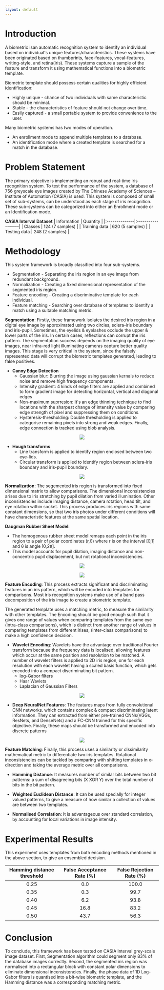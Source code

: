 ```yaml
---
layout: default
---
```


<!-- 
Text can be **bold**, _italic_, or ~~strikethrough~~.

[Link to another page](./another-page.html).

There should be whitespace between paragraphs.

There should be whitespace between paragraphs. We recommend including a README, or a file with information about your project.

# Header 1

This is a normal paragraph following a header. GitHub is a code hosting platform for version control and collaboration. It lets you and others work together on projects from anywhere.

## Header 2

> This is a blockquote following a header.
>
> When something is important enough, you do it even if the odds are not in your favor.

### Header 3

```js
// Javascript code with syntax highlighting.
var fun = function lang(l) {
  dateformat.i18n = require('./lang/' + l)
  return true;
}
```

```ruby
# Ruby code with syntax highlighting
GitHubPages::Dependencies.gems.each do |gem, version|
  s.add_dependency(gem, "= #{version}")
end
```

#### Header 4

*   This is an unordered list following a header.
*   This is an unordered list following a header.
*   This is an unordered list following a header.

##### Header 5

1.  This is an ordered list following a header.
2.  This is an ordered list following a header.
3.  This is an ordered list following a header.

###### Header 6

| head1        | head two          | three |
|:-------------|:------------------|:------|
| ok           | good swedish fish | nice  |
| out of stock | good and plenty   | nice  |
| ok           | good `oreos`      | hmm   |
| ok           | good `zoute` drop | yumm  |

### There's a horizontal rule below this.

* * *

### Here is an unordered list:

*   Item foo
*   Item bar
*   Item baz
*   Item zip

### And an ordered list:

1.  Item one
1.  Item two
1.  Item three
1.  Item four

### And a nested list:

- level 1 item
  - level 2 item
  - level 2 item
    - level 3 item
    - level 3 item
- level 1 item
  - level 2 item
  - level 2 item
  - level 2 item
- level 1 item
  - level 2 item
  - level 2 item
- level 1 item

### Small image

![Octocat](https://github.githubassets.com/images/icons/emoji/octocat.png)

### Large image

![Branching](https://guides.github.com/activities/hello-world/branching.png)


### Definition lists can be used with HTML syntax.

<dl>
<dt>Name</dt>
<dd>Godzilla</dd>
<dt>Born</dt>
<dd>1952</dd>
<dt>Birthplace</dt>
<dd>Japan</dd>
<dt>Color</dt>
<dd>Green</dd>
</dl>

```
Long, single-line code blocks should not wrap. They should horizontally scroll if they are too long. This line should be long enough to demonstrate this.
```

```
The final element.
```
 -->
 
 
# Introduction

A biometric isan automatic recognition system to identify an individual based on individual's unique features/characteristics. These systems have been originated based on thumbprints, face-features, vocal-features, writing-style, and retina(iris). These systems capture a sample of the feature and transform it using mathematical functions into a biometric template. 

Biometric template should possess certain qualities for highly efficient identification:
- Highly unique - chance of two individuals with same characteristic should be minimal.
- Stable - the characteristics of feature should not change over time.
- Easily captured - a small portable system to provide convenience to the user.

Many biometric systems has two modes of operation. 
- An enrollment mode to append multiple templates to a database.
- An identification mode where a created template is searched for a match in the database.

# Problem Statement

The primary objective is implementing an robust and real-time iris recognition system. To test the performance of the system, a database of 756 greyscale eye images created by The Chinese Academy of Sciences – Institute of Automation (CASIA) is used. This system is composed of small set of sub-systems, can be understood as each stage of iris recognition. These sub-systems can be categorized into either an Enrollment mode or an Identification mode.

**CASIA Interval Dataset**
| Information   | Quantity          |
|:--------------|:------------------|
| Classes       | 124 (7 samples)   |
| Training data | 620 (5 samples)   |
| Testing data  | 248 (2 samples)   |

# Methodology 

This system framework is broadly classified into four sub-systems.
  - Segmentation - Separating the iris region in an eye image from redundant background. 
  - Normalization - Creating a fixed dimensional representation of the segmented iris region. 
  - Feature encoding - Creating a discriminative template for each individual.
  - Feature matching - Searching over database of templates to identify a match using a suitable matching metric. 

**Segmentation**:
  Firstly, these framework isolates the desired iris region in a digital eye image by approximated using two circles, sclera-iris boundary and iris-pupil. Sometimes, the eyelids & eyelashes occlude the upper & lower parts of the iris. In certain cases, reflections can corrupt the iris pattern. The segmentation success depends on the imaging quality of eye images, near infra-red light illuminating cameras capture better quality images. This stage is very critical in the system, since the falsely represented data will corrupt the biometric templates generated, leading to false positives.

  - **Canny Edge Detection**
    - Gaussian blur: Blurring the image using gaussian kernals to reduce noise and remove high frequency components.
    - Intensity gradient: 4 kinds of edge filters are applied and combined to form gradient image for detecting horizontal, vertical and diagonal edges
    - Non-maximum suprresion: It's an edge thinning technique to find locations with the sharpest change of intensity value by comparing edge strength of pixel and suppressing them on conditions.
    - Hysteresis-thresholding: Double thresholding is applied to categorise remaining pixels into strong and weak edges. Finally, edge connection is tracked using blob analysis.

  <p align="center"> <img src="images/ced.png" /> </p>

  - **Hough transforms**
    - Line transform is applied to identify region enclosed between two eye-lids.
    - Circular transform is applied to identify region between sclera-iris boundary and iris-pupil boundary.

  <p align="center"> <img src="images/htd.png" /> </p>

**Normalization**: 
  The segemented iris region is transformed into fixed dimensional matrix to allow comparisons. The dimensional inconsistencies arises due to iris stretching by pupil dilation from varied illumination. Other inconsistencies include imaging distance, camera rotation, head tilt, and eye rotation within socket. This process produces iris regions with same constant dimensions, so that two iris photos under different conditions will have characteristic features at the same spatial location.

  **Daugman Rubber Sheet Model**: 
  - The homogenous rubber sheet model remaps each point in the iris region to a pair of polar coordinates (r,θ) where r is on the interval [0,1] and θ is angle [0,2π].
  - This model accounts for pupil dilation, imaging distance and non-concentric pupil displacement, but not rotational inconsistencies.

  <p align="center"> <img src="images/drsm_idea.png" /> </p>

  <p align="center"> <img src="images/drsm_example.png" /> </p>

**Feature Encoding**: 
  This process extracts significant and discriminating features in an iris pattern, which will be encoded into templates for comparisons. Most iris recognition systems make use of a band pass decomposition of the iris image to create a biometric template.

  The generated template uses a matching metric, to measure the similarity with other templates. The Encoding should be good enough such that it gives one range of values when comparing templates from the same eye (intra-class comparisons), which is distinct from another range of values in comparing templates from different irises, (inter-class comparisons) to make a high confidence decision.

  - **Wavelet Encoding**: Wavelets have the advantage over traditional Fourier transform because the frequency data is localised, allowing features which occur at the same position and resolution to be matched. A number of wavelet filters is applied to 2D iris region, one for each resolution with each wavelet having a scaled basis function, which gets encoded into a compact discriminating bit pattern.
    - log-Gabor filters
    - Haar Wavlets
    - Laplacian of Gaussian Filters

  <p align="center"> <img src="images/wft.png" /> </p>

  - **Deep NeuralNet Features**: The features maps from fully convolutional CNN networks. which contains complex & compact discriminating latent information. They can extracted from either pre-trained CNNs(VGGs, ResNets, and DenseNets) and a FC-CNN trained for this specific objective. Finally, these maps should be transformed and encoded into discrete patterns 

  <p align="center"> <img src="images/dft.png" /> </p>

**Feature Matching**:
  Finally, this process uses a similarity or dissimilarity mathematical metric to differentiate two iris templates. Rotational inconsistencies can be tackled by comparing with shifting templates in x-direction and taking the average metric over all comparisons. 

  - **Hamming Distance**: It measures number of similar bits between two bit patterns: a sum of disagreeing bits (X XOR Y) over the total number of bits in the bit pattern.

  - **Weighted Euclidean Distance**: It can be used specially for integer valued patterns, to give a measure of how similar a collection of values are between two templates.

  - **Normalised Correlation**: It is advantageous over standard correlation, by accounting for local variations in image intensity.

# Experimental Results

  This experiment uses templates from both encoding methods mentioned in the above section, to give an ensembled decision. 

  Hamming distance threshold | False Acceptance Rate (%) | False Rejection Rate (%) 
  :-------------------------:|:-------------------------:|:-------------------------:
  0.25                       | 0.0                       | 100.0
  0.35                       | 0.3                       | 99.7
  0.40                       | 6.2                       | 93.8
  0.45                       | 16.8                      | 83.2
  0.50                       | 43.7                      | 56.3

 
# Conclusion 

To conclude, this framework has been tested on CASIA Interval grey-scale image dataset. First, Segmentation algorithm could segment only 83% of the database images correctly. Second, the segmented iris region was normalised into a rectangular block with constant polar dimensions to eliminate dimensional inconsistencies. Finally, the phase data of 1D Log-Gabor filters is quantised into a bit-wise biometric template, and the Hamming distance was a corresponding matching metric.